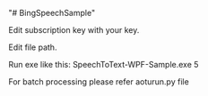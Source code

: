"# BingSpeechSample" 

Edit subscription key with your key.

Edit file path.

Run exe like this: SpeechToText-WPF-Sample.exe 5

For batch processing please refer aoturun.py file
